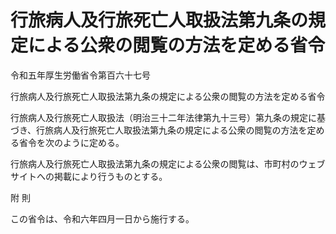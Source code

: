 # 行旅病人及行旅死亡人取扱法第九条の規定による公衆の閲覧の方法を定める省令

令和五年厚生労働省令第百六十七号

行旅病人及行旅死亡人取扱法第九条の規定による公衆の閲覧の方法を定める省令

行旅病人及行旅死亡人取扱法（明治三十二年法律第九十三号）第九条の規定に基づき、行旅病人及行旅死亡人取扱法第九条の規定による公衆の閲覧の方法を定める省令を次のように定める。

行旅病人及行旅死亡人取扱法第九条の規定による公衆の閲覧は、市町村のウェブサイトへの掲載により行うものとする。

附 則

この省令は、令和六年四月一日から施行する。
